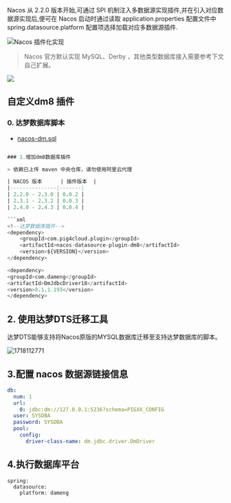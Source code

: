 Nacos 从 2.2.0 版本开始,可通过 SPI 机制注入多数据源实现插件,并在引入对应数据源实现后,便可在 Nacos 启动时通过读取
application.properties 配置文件中 spring.datasource.platform 配置项选择加载对应多数据源插件.

![Nacos 插件化实现](https://minio.pigx.top/oss/202212/1671179590.jpg)

> Nacos 官方默认实现 MySQL、Derby ，其他类型数据库接入需要参考下文自己扩展。

![](https://minio.pigx.top/oss/202212/1671180565.png)

## 自定义dm8 插件

### 0. 达梦数据库脚本

- [nacos-dm.sql](https://raw.githubusercontent.com/pig-mesh/nacos-datasource-plugin-dm8/refs/heads/master/nacos-dm.sql)

```sql

### 1.增加dm8数据库插件

> 依赖已上传 maven 中央仓库，请勿使用阿里云代理

| NACOS 版本      | 插件版本  |
|---------------|-------|
| 2.2.0 - 2.3.0 | 0.0.2 |
| 2.3.1 - 2.3.2 | 0.0.3 |
| 2.4.0 - 2.4.3 | 0.0.4 |

```xml
<!--达梦数据库插件-->
<dependency>
    <groupId>com.pig4cloud.plugin</groupId>
    <artifactId>nacos-datasource-plugin-dm8</artifactId>
    <version>${VERSION}</version>
</dependency>

<dependency>
<groupId>com.dameng</groupId>
<artifactId>DmJdbcDriver18</artifactId>
<version>8.1.1.193</version>
</dependency>
```

## 2. 使用达梦DTS迁移工具

达梦DTS能够支持将Nacos原版的MYSQL数据库迁移至支持达梦数据库的脚本。

<img src='https://minio.pigx.top/oss/202406/1718112771.png' alt='1718112771'/>

## 3.配置 nacos 数据源链接信息

```yaml
db:
  num: 1
  url:
    0: jdbc:dm://127.0.0.1:5236?schema=PIGXX_CONFIG
  user: SYSDBA
  password: SYSDBA
  pool:
    config:
      driver-class-name: dm.jdbc.driver.DmDriver
```

## 4.执行数据库平台

```
spring:
  datasource:
    platform: dameng 
```
